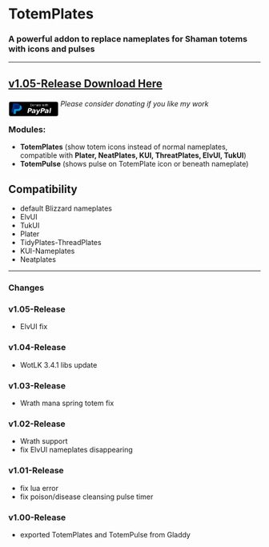 # TotemPlates

### A powerful addon to replace nameplates for Shaman totems with icons and pulses

---

## [v1.05-Release Download Here](https://github.com/XiconQoo/TotemPlates/releases/download/v1.05-Release/TotemPlates_v1.05-Release.zip)

###### <a target="_blank" rel="noopener noreferrer" href="https://www.paypal.me/xiconqoo/10"><img src="https://raw.githubusercontent.com/XiconQoo/Gladdy/readme-media/Paypal-Donate.png" height="30" style="margin-top:-30px;position:relative;top:20px;"></a> Please consider donating if you like my work

### Modules:
- **TotemPlates** (show totem icons instead of normal nameplates, compatible with **Plater, NeatPlates, KUI, ThreatPlates, ElvUI, TukUI**)
- **TotemPulse** (shows pulse on TotemPlate icon or beneath nameplate)

## Compatibility

- default Blizzard nameplates
- ElvUI
- TukUI
- Plater
- TidyPlates-ThreadPlates
- KUI-Nameplates
- Neatplates

---

### Changes

### v1.05-Release

- ElvUI fix

### v1.04-Release

- WotLK 3.4.1 libs update

### v1.03-Release

- Wrath mana spring totem fix

### v1.02-Release

- Wrath support
- fix ElvUI nameplates disappearing

### v1.01-Release

- fix lua error
- fix poison/disease cleansing pulse timer

### v1.00-Release

- exported TotemPlates and TotemPulse from Gladdy